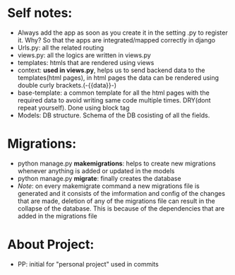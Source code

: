 # Self notes:
  - Always add the app as soon as you create it in the setting .py to register it. Why? So that the apps are integrated/mapped correctly in django
  - Urls.py: all the related routing
  - views.py: all the logics are written in views.py
  - templates: htmls that are rendered using views
  - context: **used in views.py**, helps us to send backend data to the templates(html pages), in html pages the data can be rendered using double curly brackets.(-{{data}}-)
  - base-template: a common template for all the html pages with the required data to avoid writing same code multiple times. DRY(dont repeat yourself). Done using block tag 
  - Models: DB structure. Schema of the DB cosisting of all the fields.
  

# Migrations:
  - python manage.py **makemigrations**: helps to create new migrations whenever anything is added or updated in the models
  - python manage.py **migrate**: finally creates the database
  - *Note*: on every makemigrate command a new migrations file is generated and it consists of the imformation and config of the changes that are made, deletion of any of the migrations file can result in the collapse of the database. This is because of the dependencies that are added in the migrations file

# About Project:
  - PP: initial for "personal project" used in commits